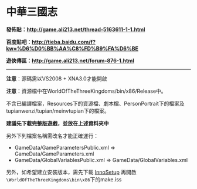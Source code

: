 # 中華三國志 #

**發佈貼：http://game.ali213.net/thread-5163611-1-1.html**

**百度貼吧：http://tieba.baidu.com/f?kw=%D6%D0%BB%AA%C8%FD%B9%FA%D6%BE**

**遊俠傳區：http://game.ali213.net/forum-876-1.html**

---

**注意**：源碼需以VS2008 + XNA3.0才能開啟

**注意**：資源檔中在WorldOfTheThreeKingdoms/bin/x86/Release中。

不含已編譯檔案，Resources下的資源檔、劇本檔、PersonPortrait下的檔案及tupianwenzi/tupian/meinvtupian下的檔案。

**建議先下載完整版遊戲，並放在上述資料夾中**

另外下列檔案名稱需改名才能正確運行：

- GameData/GameParametersPublic.xml => GameData/GameParameters.xml
- GameData/GlobalVariablesPublic.xml => GameData/GlobalVariables.xml

另外，如希望建立安裝版本，需先下載 [InnoSetup](http://www.jrsoftware.org/isinfo.php) 再開啟`\WorldOfTheThreeKingdoms\bin\x86`下的make.iss
